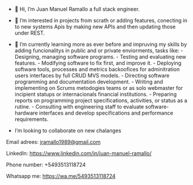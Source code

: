 - 👋 Hi, I’m Juan Manuel Ramallo a full stack engineer.

- 👀 I’m interested in projects from scrath or adding features, conecting in to new systems Apis by making new APIs and then updating those under REST.
 
- 🌱 I’m currently learning more as ever before and impruving my skills by adding  funcionalitys in public and or  private enviorments, tasks like:
      - Designing, managing software programs.
      - Testing and evaluating new features.
      - Modifying software to fix first,  and improve it. 
      - Deploying software tools, processes and metrics backoofices for  adminitration users interfaces by full CRUD MVS models.
      - Directing software programming and documentation development.
      - Writing and implementing on Scrums metodogies  teams or as solo webmaster for incipient statups or internacionals financial institutions.
      - Preparing reports on programming project specifications, activities, or status as a rutine.
      - Consulting with engineering staff to evaluate software-hardware interfaces and develop specifications and performance requirements.
  
-  I’m looking to collaborate on new chalanges


Email adrees: 
jramallo1989@gmail.com

LinkedIn:
https://www.linkedin.com/in/juan-manuel-ramallo/

Phone number: 
+5493513118724

Whatsapp me: 
https://wa.me/5493513118724

